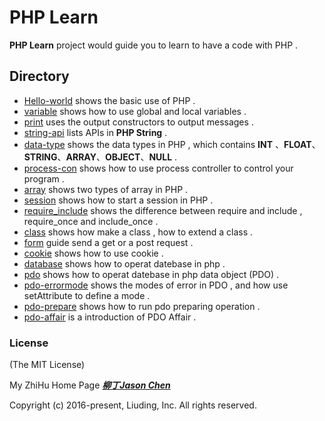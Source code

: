# PHP Learn

**PHP Learn** project would guide you to learn to have a code with PHP .



## Directory

- [Hello-world](./hello-world) shows the basic use of PHP .
- [variable](./variable) shows how to use global and local variables  .
- [print](./print) uses the output constructors to output messages .
- [string-api](./string-api) lists APIs in **PHP String** .
- [data-type](./data-type) shows the data types in PHP , which contains **INT** 、**FLOAT**、 **STRING**、**ARRAY**、**OBJECT**、**NULL**  .
- [process-con](./process-con) shows how to use process controller to control your program .
- [array](./array) shows two types of array in PHP .
- [session](./session) shows how to start a session in PHP .
- [require_include](./require_include) shows the difference between require and include , require_once and include_once .
- [class](./class) shows how make a class , how to extend a class .
- [form](./form) guide send a get or a post request .
- [cookie](./cookie) shows how to use cookie .
- [database](./database) shows how to operat datebase in php .
- [pdo](./pdo) shows how to operat datebase in php data object (PDO) .
- [pdo-errormode](./pdo-errormode) shows the modes of error in PDO , and how use setAttribute to define a mode .
- [pdo-prepare](./pdo-prepare) shows how to run pdo preparing operation .
- [pdo-affair](./pdo-affair) is a introduction  of PDO Affair .

### License

(The MIT License)

My ZhiHu Home Page ***[柳丁Jason Chen](https://www.zhihu.com/people/liu-ding-jasonchen)*** 

Copyright (c) 2016-present, Liuding, Inc.
All rights reserved.


